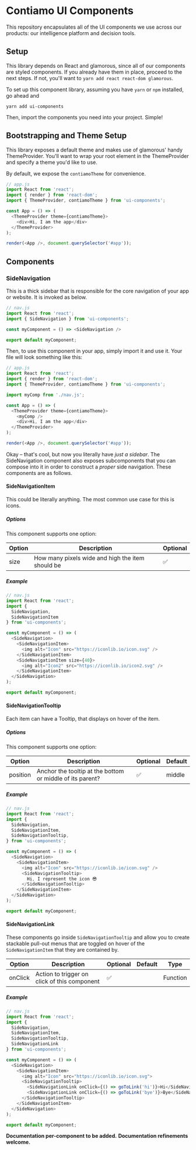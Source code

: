# Contiamo UI Components

This repository encapsulates all of the UI components we use across our products: our intelligence platform and decision tools.

## Setup

This library depends on React and glamorous, since all of our components are styled components. If you already have them in place, proceed to the next steps. If not, you'll want to `yarn add react react-dom glamorous`.

To set up this component library, assuming you have `yarn` or `npm` installed, go ahead and

`yarn add ui-components`

Then, import the components you need into your project. Simple!

## Bootstrapping and Theme Setup

This library exposes a default theme and makes use of glamorous' handy ThemeProvider. You'll want to wrap your root element in the ThemeProvider and specify a theme you'd like to use.

By default, we expose the `contiamoTheme` for convenience.

```javascript
// app.js
import React from 'react';
import { render } from 'react-dom';
import { ThemeProvider, contiamoTheme } from 'ui-components';

const App = () => (
  <ThemeProvider theme={contiamoTheme}>
    <div>Hi, I am the app</div>
  </ThemeProvider>
);

render(<App />, document.querySelector('#app'));
```

## Components

### SideNavigation
This is a thick sidebar that is responsible for the core navigation of your app or website. It is invoked as below.

```javascript
// nav.js
import React from 'react';
import { SideNavigation } from 'ui-components';

const myComponent = () => <SideNavigation />

export default myComponent;
```

Then, to use this component in your app, simply import it and use it.
Your file will look something like this:

```javascript
// app.js
import React from 'react';
import { render } from 'react-dom';
import { ThemeProvider, contiamoTheme } from 'ui-components';

import myComp from './nav.js';

const App = () => (
  <ThemeProvider theme={contiamoTheme}>
    <myComp />
    <div>Hi, I am the app</div>
  </ThemeProvider>
);

render(<App />, document.querySelector('#app'));
```

Okay – that's cool, but now you literally have *just a sidebar*. The SideNavigation component also exposes subcomponents that you can compose into it in order to construct a *proper* side navigation. These components are as follows.

#### SideNavigationItem
This could be literally anything. The most common use case for this is icons.

##### Options
This component supports one option:

| Option | Description                                      | Optional |
|--------|--------------------------------------------------|----------|
| size   | How many pixels wide and high the item should be | ✅        |

##### Example
```javascript
// nav.js
import React from 'react';
import {
  SideNavigation,
  SideNavigationItem
} from 'ui-components';

const myComponent = () => (
  <SideNavigation>
    <SideNavigationItem>
      <img alt="Icon" src="https://iconlib.io/icon.svg" />
    </SideNavigationItem>
    <SideNavigationItem size={40}>
      <img alt="Icon2" src="https://iconlib.io/icon2.svg" />
    </SideNavigationItem>
  </SideNavigation>
);

export default myComponent;
```

#### SideNavigationTooltip
Each item can have a Tooltip, that displays on hover of the item.

##### Options
This component supports one option:

| Option   | Description                                               | Optional | Default |
|----------|-----------------------------------------------------------|----------|---------|
| position | Anchor the tooltip at the bottom or middle of its parent? | ✅        | middle  |

##### Example
```javascript
// nav.js
import React from 'react';
import {
  SideNavigation,
  SideNavigationItem,
  SideNavigationTooltip,
} from 'ui-components';

const myComponent = () => (
  <SideNavigation>
    <SideNavigationItem>
      <img alt="Icon" src="https://iconlib.io/icon.svg" />
      <SideNavigationTooltip>
        Hi, I represent the icon 😎
      </SideNavigationTooltip>
    </SideNavigationItem>
  </SideNavigation>
);

export default myComponent;
```

#### SideNavigationLink
These components go inside `SideNavigationTooltip` and allow you to create stackable pull-out menus that are toggled on hover of the `SideNavigationItem` that they are contained by.

| Option  | Description                                  | Optional | Default | Type     |
|---------|----------------------------------------------|----------|---------|----------|
| onClick | Action to trigger on click of this component | ✅        |         | Function |

##### Example
```javascript
// nav.js
import React from 'react';
import {
  SideNavigation,
  SideNavigationItem,
  SideNavigationTooltip,
  SideNavigationLink
} from 'ui-components';

const myComponent = () => (
  <SideNavigation>
    <SideNavigationItem>
      <img alt="Icon" src="https://iconlib.io/icon.svg">
      <SideNavigationTooltip>
        <SideNavigationLink onClick={() => goToLink('hi')}>Hi</SideNavigationLink>
        <SideNavigationLink onClick={() => goToLink('bye')}>Bye</SideNavigationLink>
      </SideNavigationTooltip>
    </SideNavigationItem>
  </SideNavigation>
);

export default myComponent;
```

**Documentation per-component to be added.**
**Documentation refinements welcome.**
